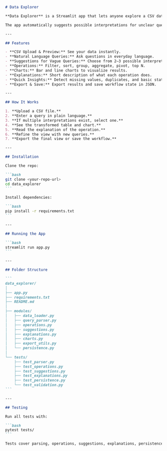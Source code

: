 ````markdown name=README.md
# Data Explorer

**Data Explorer** is a Streamlit app that lets anyone explore a CSV dataset using plain English. You can ask questions like “top 5 products this quarter” or “show seasonality by region” and get tables, charts, and explanations without needing any BI tools.

The app automatically suggests possible interpretations for unclear queries and keeps the workflow simple and transparent.

---

## Features

- **CSV Upload & Preview:** See your data instantly.
- **Natural Language Queries:** Ask questions in everyday language.
- **Suggestions for Vague Queries:** Choose from 2–3 possible interpretations.
- **Operations:** Filter, sort, group, aggregate, pivot, top N.
- **Charts:** Bar and line charts to visualize results.
- **Explanations:** Short description of what each operation does.
- **Quick Insights:** Detect missing values, duplicates, and basic stats.
- **Export & Save:** Export results and save workflow state in JSON.

---

## How It Works

1. **Upload a CSV file.**
2. **Enter a query in plain language.**
3. **If multiple interpretations exist, select one.**
4. **See the transformed table and chart.**
5. **Read the explanation of the operation.**
6. **Refine the view with new queries.**
7. **Export the final view or save the workflow.**

---

## Installation

Clone the repo:

```bash
git clone <your-repo-url>
cd data_explorer
```

Install dependencies:

```bash
pip install -r requirements.txt
```

---

## Running the App

```bash
streamlit run app.py
```

---

## Folder Structure

```
data_explorer/
│
├── app.py
├── requirements.txt
├── README.md
│
├── modules/
│   ├── data_loader.py
│   ├── query_parser.py
│   ├── operations.py
│   ├── suggestions.py
│   ├── explanations.py
│   ├── charts.py
│   ├── export_utils.py
│   └── persistence.py
│
└── tests/
    ├── test_parser.py
    ├── test_operations.py
    ├── test_suggestions.py
    ├── test_explanations.py
    ├── test_persistence.py
    └── test_validation.py
```

---

## Testing

Run all tests with:

```bash
pytest tests/
```

Tests cover parsing, operations, suggestions, explanations, persistence, and validation.
````
